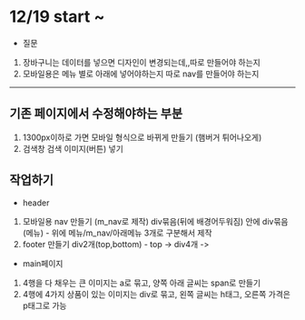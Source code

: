# 12/19 start ~
* 질문
1. 장바구니는 데이터를 넣으면 디자인이 변경되는데,,따로 만들어야 하는지
2. 모바일용은 메뉴 별로 아래에 넣어야하는지 따로 nav를 만들어야 하는지
-----------------------
## 기존 페이지에서 수정해야하는 부분
1. 1300px이하로 가면 모바일 형식으로 바뀌게 만들기 (햄버거 튀어나오게)
2. 검색창 검색 이미지(버튼) 넣기

## 작업하기
* header
1. 모바일용 nav 만들기 (m_nav로 제작)
    div묶음(뒤에 배경어두워짐) 안에 div묶음(메뉴) - 위에 메뉴/m_nav/아래메뉴 3개로 구분해서 제작
2. footer 만들기 div2개(top,bottom) - top -> div4개 ->

* main페이지
1. 4행을 다 채우는 큰 이미지는 a로 묶고, 양쪽 아래 글씨는 span로 만들기
2. 4행에 4가지 상품이 있는 이미지는 div로 묶고, 왼쪽 글씨는 h태그, 오른쪽 가격은 p태그로 가능
